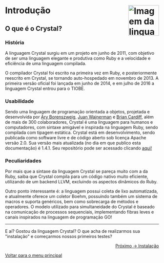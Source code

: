 # Introdução <img align="right" src="https://cdn.jsdelivr.net/gh/devicons/devicon/icons/crystal/crystal-original.svg" alt="Imagem da linguagem" width="100">

## O que é o Crystal?

### História
A linguagem Crystal surgiu em um projeto em junho de 2011, com objetivo de ser uma linguagem elegante e produtiva como Ruby e a velocidade e eficiência de uma linguagem compilada.

O compilador Crystal foi escrito na primeira vez em Ruby, e posteriormente reescrito em Crystal, se tornando auto-hospedado em novembro de 2013. A primeira versão oficial foi lançada em junho de 2014, e em julho de 2016 a linguagem Crystal entrou para o TIOBE.

### Usabilidade

Sendo uma linguagem de programação orientada a objetos, projetada e desenvolvida por <a href="https://github.com/asterite">Ary Borenszweig</a>, <a href="https://github.com/waj">Juan Wajnerman</a> e <a href="https://github.com/bcardiff">Brian Cardiff</a>, além de mais de 300 colaboradores, Crystal é uma linguagem para humanos e computadores, com sintaxe amigável e inspirada na linguagem Ruby, sendo compilada com tipagem estática. Crystal está em desenvolvimento, sendo publicada como software livre e de código aberto sob licença Apache versão 2.0. Sua versão mais atualizada (no dia em que publico esta documentação) é 1.4.1. Seu repositório pode ser acessado clicando <a href="https://github.com/crystal-lang">aqui!</a>

### Peculiaridades

Por mais que a sintaxe da linguagem Crystal se pareça muito com a da Ruby, saiba que Crystal compila para um código nativo muito eficiente, utilizando de um backend LLVM, excluindo os aspectos dinâmicos do Ruby. 

Outro ponto interessante é: a linguagem possui coleta de lixo automatizada, e atualmente oferece um coletor Boehm, possuindo também um sistema de macros e suporta genéricos, bem como sobrecarga de métodos e operadores. O modelo utilizado para simultaneidade do Crystal é baseado na comunicação de processos sequenciais, implementando fibras leves e canais inspirados na linguagem de programação GO!

---

E aí? Gostou da linguagem Crystal? O que acha de realizarmos sua "instalação" e começarmos nossos primeiros testes?

<p align="right">
  <a href="https://github.com/lanjoni/crystal4noobs/blob/main/content/intro/instalacao.md">Próximo -> Instalação</a>
</p>

<p align="left">
  <a href="https://github.com/lanjoni/crystal4noobs#roadmap">Voltar para o menu principal</a>
</p>
